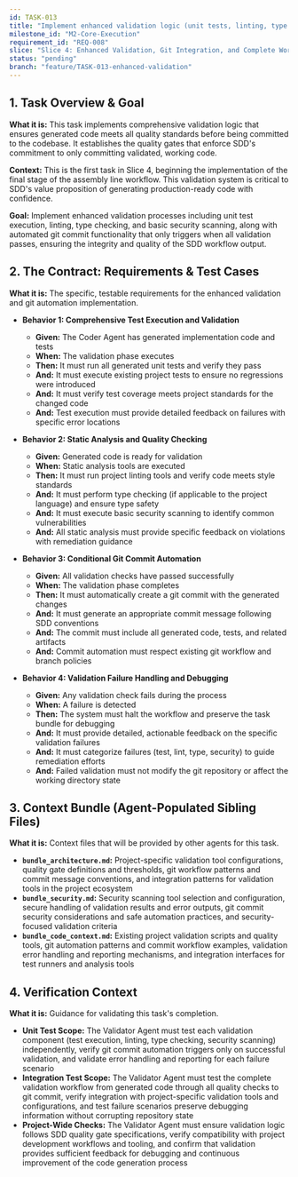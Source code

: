 ```yaml
---
id: TASK-013
title: "Implement enhanced validation logic (unit tests, linting, type checking, basic security scanning) and git commit automation"
milestone_id: "M2-Core-Execution"
requirement_id: "REQ-008"
slice: "Slice 4: Enhanced Validation, Git Integration, and Complete Workflow"
status: "pending"
branch: "feature/TASK-013-enhanced-validation"
---
```


## 1. Task Overview & Goal

**What it is:** This task implements comprehensive validation logic that ensures generated code meets all quality standards before being committed to the codebase. It establishes the quality gates that enforce SDD's commitment to only committing validated, working code.

**Context:** This is the first task in Slice 4, beginning the implementation of the final stage of the assembly line workflow. This validation system is critical to SDD's value proposition of generating production-ready code with confidence.

**Goal:** Implement enhanced validation processes including unit test execution, linting, type checking, and basic security scanning, along with automated git commit functionality that only triggers when all validation passes, ensuring the integrity and quality of the SDD workflow output.

## 2. The Contract: Requirements & Test Cases

**What it is:** The specific, testable requirements for the enhanced validation and git automation implementation.

* **Behavior 1: Comprehensive Test Execution and Validation**
  * **Given:** The Coder Agent has generated implementation code and tests
  * **When:** The validation phase executes
  * **Then:** It must run all generated unit tests and verify they pass
  * **And:** It must execute existing project tests to ensure no regressions were introduced
  * **And:** It must verify test coverage meets project standards for the changed code
  * **And:** Test execution must provide detailed feedback on failures with specific error locations

* **Behavior 2: Static Analysis and Quality Checking**
  * **Given:** Generated code is ready for validation
  * **When:** Static analysis tools are executed
  * **Then:** It must run project linting tools and verify code meets style standards
  * **And:** It must perform type checking (if applicable to the project language) and ensure type safety
  * **And:** It must execute basic security scanning to identify common vulnerabilities
  * **And:** All static analysis must provide specific feedback on violations with remediation guidance

* **Behavior 3: Conditional Git Commit Automation**
  * **Given:** All validation checks have passed successfully
  * **When:** The validation phase completes
  * **Then:** It must automatically create a git commit with the generated changes
  * **And:** It must generate an appropriate commit message following SDD conventions
  * **And:** The commit must include all generated code, tests, and related artifacts
  * **And:** Commit automation must respect existing git workflow and branch policies

* **Behavior 4: Validation Failure Handling and Debugging**
  * **Given:** Any validation check fails during the process
  * **When:** A failure is detected
  * **Then:** The system must halt the workflow and preserve the task bundle for debugging
  * **And:** It must provide detailed, actionable feedback on the specific validation failures
  * **And:** It must categorize failures (test, lint, type, security) to guide remediation efforts
  * **And:** Failed validation must not modify the git repository or affect the working directory state

## 3. Context Bundle (Agent-Populated Sibling Files)

**What it is:** Context files that will be provided by other agents for this task.

* **`bundle_architecture.md`:** Project-specific validation tool configurations, quality gate definitions and thresholds, git workflow patterns and commit message conventions, and integration patterns for validation tools in the project ecosystem
* **`bundle_security.md`:** Security scanning tool selection and configuration, secure handling of validation results and error outputs, git commit security considerations and safe automation practices, and security-focused validation criteria
* **`bundle_code_context.md`:** Existing project validation scripts and quality tools, git automation patterns and commit workflow examples, validation error handling and reporting mechanisms, and integration interfaces for test runners and analysis tools

## 4. Verification Context

**What it is:** Guidance for validating this task's completion.

* **Unit Test Scope:** The Validator Agent must test each validation component (test execution, linting, type checking, security scanning) independently, verify git commit automation triggers only on successful validation, and validate error handling and reporting for each failure scenario
* **Integration Test Scope:** The Validator Agent must test the complete validation workflow from generated code through all quality checks to git commit, verify integration with project-specific validation tools and configurations, and test failure scenarios preserve debugging information without corrupting repository state
* **Project-Wide Checks:** The Validator Agent must ensure validation logic follows SDD quality gate specifications, verify compatibility with project development workflows and tooling, and confirm that validation provides sufficient feedback for debugging and continuous improvement of the code generation process